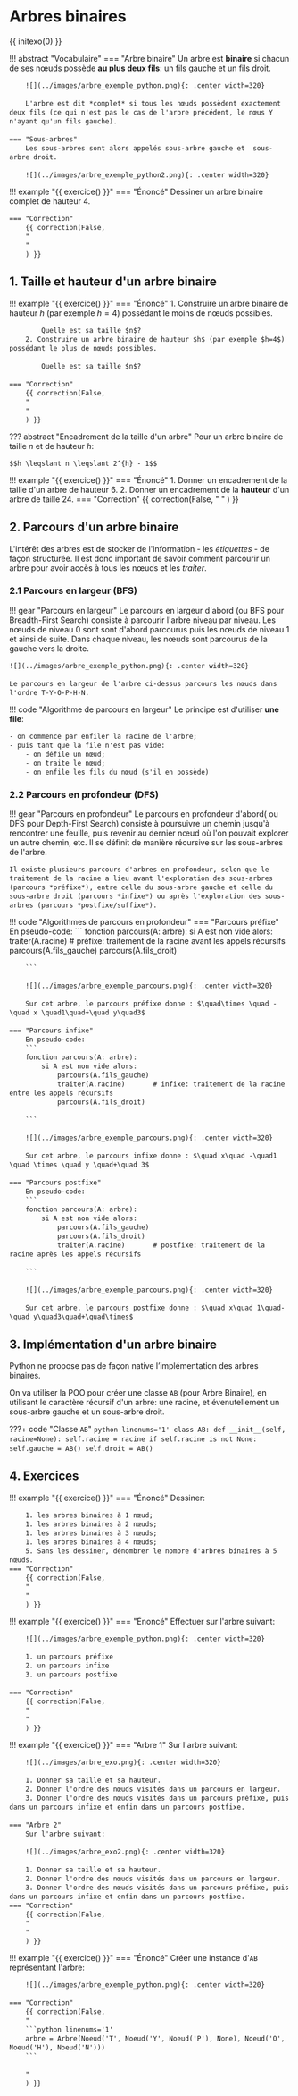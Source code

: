 # Arbres binaires

{{ initexo(0) }}

!!! abstract "Vocabulaire"
    === "Arbre binaire"
        Un arbre est **binaire** si chacun de ses nœuds possède **au plus deux fils**: un fils gauche et un fils droit.

        ![](../images/arbre_exemple_python.png){: .center width=320} 

        L'arbre est dit *complet* si tous les nœuds possèdent exactement deux fils (ce qui n'est pas le cas de l'arbre précédent, le nœus Y n'ayant qu'un fils gauche).

    === "Sous-arbres" 
        Les sous-arbres sont alors appelés sous-arbre gauche et  sous-arbre droit.

        ![](../images/arbre_exemple_python2.png){: .center width=320}

!!! example "{{ exercice() }}"
    === "Énoncé" 
        Dessiner un arbre binaire complet de hauteur 4.

    === "Correction" 
        {{ correction(False, 
        "
        "
        ) }}
## 1. Taille et hauteur d'un arbre binaire

!!! example "{{ exercice() }}"
    === "Énoncé" 
        1. Construire un arbre binaire de hauteur $h$ (par exemple $h=4$) possédant le moins de nœuds possibles.

            Quelle est sa taille $n$?
        2. Construire un arbre binaire de hauteur $h$ (par exemple $h=4$) possédant le plus de nœuds possibles.
        
            Quelle est sa taille $n$?

    === "Correction" 
        {{ correction(False, 
        "
        "
        ) }}


??? abstract "Encadrement de la taille d'un arbre"
    Pour un arbre binaire de taille $n$ et de hauteur $h$:
    
    $$h \leqslant n \leqslant 2^{h} - 1$$

!!! example "{{ exercice() }}"
    === "Énoncé" 
        1. Donner un encadrement de la taille d'un arbre de hauteur 6.
        2. Donner un encadrement de la **hauteur** d'un arbre de taille 24.
    === "Correction" 
        {{ correction(False, 
        "
        "
        ) }}

## 2. Parcours d'un arbre binaire

L'intérêt des arbres est de stocker de l'information - les *étiquettes* - de façon structurée. Il est donc important de savoir comment parcourir un arbre pour avoir accès à tous les nœuds et les *traiter*.


### 2.1 Parcours en largeur (BFS)

!!! gear "Parcours en largeur"
    Le parcours en largeur d'abord (ou BFS pour Breadth-First Search) consiste  à parcourir l'arbre niveau par niveau. Les nœuds de niveau 0 sont sont d'abord parcourus puis les nœuds de niveau 1 et ainsi de suite. Dans chaque niveau, les nœuds sont parcourus de la gauche vers la droite.
    
    ![](../images/arbre_exemple_python.png){: .center width=320} 

    Le parcours en largeur de l'arbre ci-dessus parcours les nœuds dans l'ordre T-Y-O-P-H-N.

!!! code "Algorithme de parcours en largeur"
    Le principe est d'utiliser **une file**:
    
    - on commence par enfiler la racine de l'arbre;
    - puis tant que la file n'est pas vide:
        - on défile un nœud;
        - on traite le nœud;
        - on enfile les fils du nœud (s'il en possède)

    
### 2.2 Parcours en profondeur (DFS)

!!! gear "Parcours en profondeur"
    Le parcours en profondeur d'abord( ou DFS pour Depth-First Search) consiste à poursuivre un chemin jusqu'à rencontrer une feuille, puis revenir au dernier nœud où l'on pouvait explorer un autre chemin, etc.
    Il se définit de manière récursive sur les sous-arbres de l'arbre.

    Il existe plusieurs parcours d'arbres en profondeur, selon que le traitement de la racine a lieu avant l'exploration des sous-arbres (parcours *préfixe*), entre celle du sous-arbre gauche et celle du sous-arbre droit (parcours *infixe*) ou après l'exploration des sous-arbres (parcours *postfixe/suffixe*).

!!! code "Algorithmes de parcours en profondeur"
    === "Parcours préfixe"
        En pseudo-code:
        ```
        fonction parcours(A: arbre):
            si A est non vide alors:
                traiter(A.racine)       # préfixe: traitement de la racine avant les appels récursifs
                parcours(A.fils_gauche)
                parcours(A.fils_droit)
        
        ```
        
        ![](../images/arbre_exemple_parcours.png){: .center width=320} 

        Sur cet arbre, le parcours préfixe donne : $\quad\times \quad - \quad x \quad1\quad+\quad y\quad3$

    === "Parcours infixe"
        En pseudo-code:
        ```
        fonction parcours(A: arbre):
            si A est non vide alors:
                parcours(A.fils_gauche)
                traiter(A.racine)       # infixe: traitement de la racine entre les appels récursifs
                parcours(A.fils_droit)

        ```

        ![](../images/arbre_exemple_parcours.png){: .center width=320} 

        Sur cet arbre, le parcours infixe donne : $\quad x\quad -\quad1 \quad \times \quad y \quad+\quad 3$

    === "Parcours postfixe"
        En pseudo-code:
        ```
        fonction parcours(A: arbre):
            si A est non vide alors:
                parcours(A.fils_gauche)
                parcours(A.fils_droit)
                traiter(A.racine)       # postfixe: traitement de la racine après les appels récursifs

        ```

        ![](../images/arbre_exemple_parcours.png){: .center width=320} 

        Sur cet arbre, le parcours postfixe donne : $\quad x\quad 1\quad-\quad y\quad3\quad+\quad\times$



## 3. Implémentation d'un arbre binaire

Python ne propose pas de façon native l’implémentation des arbres binaires.

On va utiliser la POO pour créer une classe `AB` (pour Arbre Binaire), en utilisant le caractère récursif d'un arbre: une racine, et évenutellement un sous-arbre gauche et un sous-arbre droit.

???+ code "Classe `AB`"
    ```python linenums='1'
    class AB:
        def __init__(self, racine=None):
            self.racine = racine
            if self.racine is not None:
                self.gauche = AB()
                self.droit = AB()
    ```
    
    
<!-- Il est cependant très aisé de définir un arbre binaire en définissant des classes `Arbre`
et `Noeud`:

```python linenums='1'
class Noeud:
    def __init__(self, v, g = None, d = None):
        self.valeur = v
        self.gauche = g # type Noeud
        self.droit = d # type Noeud

class Arbre:
    def __init__(self, racine = None):
        self.racine = racine # type : Noeud

arbre = Arbre(Noeud("A"))
``` -->

## 4. Exercices

!!! example "{{ exercice() }}"
    === "Énoncé" 
        Dessiner:

        1. les arbres binaires à 1 nœud;
        1. les arbres binaires à 2 nœuds;
        1. les arbres binaires à 3 nœuds;
        1. les arbres binaires à 4 nœuds;
        5. Sans les dessiner, dénombrer le nombre d'arbres binaires à 5 nœuds.
    === "Correction" 
        {{ correction(False, 
        "
        "
        ) }}
!!! example "{{ exercice() }}"
    === "Énoncé" 
        Effectuer sur l'arbre suivant:

        ![](../images/arbre_exemple_python.png){: .center width=320} 
        
        1. un parcours préfixe
        2. un parcours infixe
        3. un parcours postfixe

    === "Correction" 
        {{ correction(False, 
        "
        "
        ) }}

!!! example "{{ exercice() }}"
    === "Arbre 1"
        Sur l'arbre suivant:

        ![](../images/arbre_exo.png){: .center width=320} 

        1. Donner sa taille et sa hauteur.
        2. Donner l'ordre des nœuds visités dans un parcours en largeur.
        3. Donner l'ordre des nœuds visités dans un parcours préfixe, puis dans un parcours infixe et enfin dans un parcours postfixe.
    
    === "Arbre 2"
        Sur l'arbre suivant:

        ![](../images/arbre_exo2.png){: .center width=320} 

        1. Donner sa taille et sa hauteur.
        2. Donner l'ordre des nœuds visités dans un parcours en largeur.
        3. Donner l'ordre des nœuds visités dans un parcours préfixe, puis dans un parcours infixe et enfin dans un parcours postfixe.
    === "Correction" 
        {{ correction(False, 
        "
        "
        ) }}


!!! example "{{ exercice() }}"
    === "Énoncé" 
        Créer une instance d'`AB` représentant l'arbre:

        ![](../images/arbre_exemple_python.png){: .center width=320} 

    === "Correction" 
        {{ correction(False, 
        "
        ```python linenums='1'
        arbre = Arbre(Noeud('T', Noeud('Y', Noeud('P'), None), Noeud('O', Noeud('H'), Noeud('N')))
        ```
        
        "
        ) }}

<!-- !!! example "{{ exercice() }}"
    === "Énoncé" 
        On définit un arbre par les instructions suivantes:
        ```python linenums='1'
        ng = Noeud(9)  
        nd = Noeud(4) 
        ng = Noeud(1, ng, nd) 
        nd = Noeud(12) 
        nd = Noeud(6, ng, nd) 
        ngd = Noeud(3) 
        ng = Noeud(10, d = ngd) 
        arbre = Arbre(Noeud(5, ng, nd))
        ```

        Représenter graphiquement cet arbre.
        
    === "Correction" 
        {{ correction(False, 
        "
        ![](../images/arbre_exo8.png){: .center width=320} 
        "
        ) }} -->